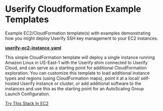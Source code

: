 # Userify Cloudformation Example Templates

Example EC2/CloudFormation template(s) with examples demonstrating how you might deploy Userify SSH key management to your EC2 instances.

**[userify-ec2-instance.yaml](userify-ec2-instance.yaml)**

This simple CloudFormation template will deploy a single instance running Amazon
Linux in US-East-1 with the Userify shim connected to Userify Cloud, and can serve as a
starting point for additional CloudFormation exploration. You can customize this template to
load additional instance types and regions (using CloudFormation maps), point it at a local/
self-hosted Userify instance or cluster, or add additional software to the instances and use
this as the starting point for an AutoScaling Group Launch Configuration.

[Try This Stack In EC2](https://console.aws.amazon.com/cloudformation/home?region=us-east-1#/stacks/new?stackName=UserifyEC2&templateURL=https://raw.githubusercontent.com/userifydevteam/cloudformation-example/master/userify-ec2-instance.yaml)
